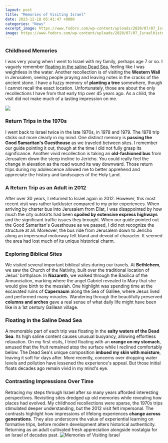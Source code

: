 ```yaml
---
layout: post
title: "Memories of Visiting Israel"
date: 2023-12-18 05:41:47 +0000
categories: "News"
excerpt_image: https://www.fodors.com/wp-content/uploads/2020/07/07_IsraelHistoricSights__DomeofTheRock_5.-shutterstock_1506026051-1600x1067.jpg
image: https://www.fodors.com/wp-content/uploads/2020/07/07_IsraelHistoricSights__DomeofTheRock_5.-shutterstock_1506026051-1600x1067.jpg
---
```


### Childhood Memories
I was very young when I went to Israel with my family, perhaps age 7 or so. I vaguely remember [floating in the saline Dead Sea](https://thetopnews.github.io/understanding-the-importance-of-ssd-heatsinks-for-the-playstation-5/), feeling like I was weightless in the water. Another recollection is of visiting the **Western Wall** in Jerusalem, seeing people praying and leaving notes in the cracks of the ancient stone. I have a fuzzy memory of **planting a tree** somewhere, though I cannot recall the exact location. Unfortunately, those are about the only recollections I have from that early trip over 45 years ago. As a child, the visit did not make much of a lasting impression on me.

![](https://i2.wp.com/travelfelicity.com/wp-content/uploads/2017/12/Jerusalem-7-of-9.jpg?fit=1200%2C800&amp;ssl=1)
### Return Trips in the 1970s   
I went back to Israel twice in the late 1970s, in 1978 and 1979. The 1978 trip sticks out more clearly in my mind. One distinct memory is **passing the Good Samaritan's Guesthouse** as we traveled between sites. I remember our guide pointing it out, though at the time I did not fully grasp its significance. Another vivid recollection is taking an **old-fashioned bus** from Jerusalem down the steep incline to Jericho. You could really feel the change in elevation as the road wound its way downward. Those return trips during my adolescence allowed me to better apprehend and appreciate the history and landscapes of the Holy Land.
### A Return Trip as an Adult in 2012
After over 30 years, I returned to Israel again in 2012. However, this most recent visit was rather lackluster compared to my prior experiences. When arriving by charter bus into Jerusalem from Eilat, I was disappointed by how much the city outskirts had been **spoiled by extensive express highways** and the significant traffic issues they brought. When our guide pointed out the Good Samaritan's Guesthouse as we passed, I did not recognize the structure at all. Moreover, the bus ride from Jerusalem down to Jericho along an impersonal motorway felt bland and devoid of character. It seemed the area had lost much of its unique historical charm.
### Exploring Biblical Sites  
We visited several important biblical sites during our travels. At **Bethlehem**, we saw the Church of the Nativity, built over the traditional location of Jesus' birthplace. In **Nazareth**, we walked through the Basilica of the Annunciation, marking where the angel Gabriel revealed to Mary that she would give birth to the messiah. One highlight was spending time at the excavated ruins of **Capernaum** along the Sea of Galilee, where Jesus lived and performed many miracles. Wandering through the beautifully preserved **columns and arches** gave a real sense of what daily life might have been like in a 1st century Galilean village.
### Floating in the Saline Dead Sea
A memorable part of each trip was floating in the **salty waters of the Dead Sea**. Its high saline content causes unusual buoyancy, allowing effortless relaxation. On my first visits, I tried floating with an **orange on my stomach**, amused that the fruit remained atop the surface while I reclined comfortably below. The Dead Sea's unique composition **imbued my skin with moisture**, leaving it soft for days after. More recently, concerns over dropping water levels and pollution have lessened the experience's appeal. But those initial floats decades ago remain vivid in my mind's eye.
### Contrasting Impressions Over Time
Retracing my steps through Israel after so many years afforded interesting perspectives. Revisiting sites dredged up old memories while revealing how places had evolved. My childhood recollections were sparse, the 1970s trips stimulated deeper understanding, but the 2012 visit felt impersonal. The contrasts highlight how impressions of lifelong experiences **change across generations**. They also underscore the value of experiential learning on formative trips, before modern development alters historical authenticity. Returning as an adult cultivated fresh appreciation alongside nostalgia for an Israel of decades past.
![Memories of Visiting Israel](https://www.fodors.com/wp-content/uploads/2020/07/07_IsraelHistoricSights__DomeofTheRock_5.-shutterstock_1506026051-1600x1067.jpg)
